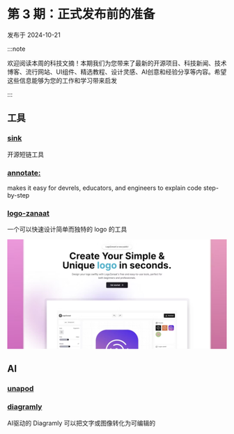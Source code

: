 # 第 3 期：正式发布前的准备

发布于 2024-10-21

:::note

欢迎阅读本周的科技文摘！本期我们为您带来了最新的开源项目、科技新闻、技术博客、流行网站、UI组件、精选教程、设计灵感、AI创意和经验分享等内容。希望这些信息能够为您的工作和学习带来启发

:::

## 工具

### [sink](https://sink.cool)

开源短链工具

### [annotate:](https://annotate.dev/)

makes it easy for devrels, educators, and engineers to explain code step-by-step

### [logo-zanaat](https://www.logozanaat.app/)

一个可以快速设计简单而独特的 logo 的工具

![Image](../static/assets/images/66e3167f-e981-45ce-8e1e-f128cebe8a6b.png)

## AI

### [unapod](https://unapod.com/)

### [diagramly](https://diagramly.ai/)

AI驱动的 Diagramly 可以把文字或图像转化为可编辑的

